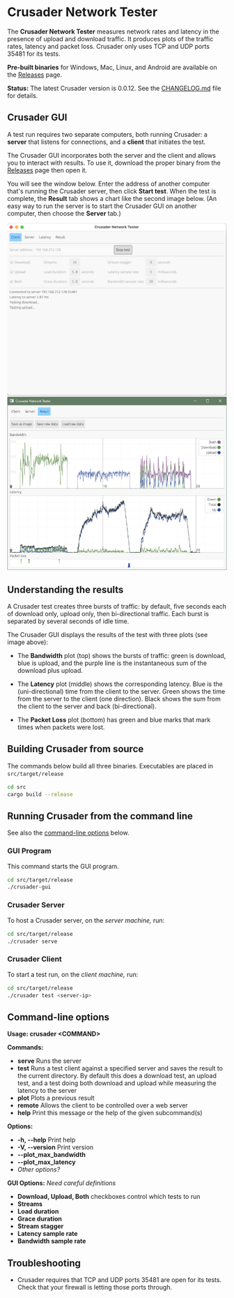 # Crusader Network Tester

The **Crusader Network Tester** measures network rates and latency
in the presence of upload and download traffic.
It produces plots of the traffic rates,
latency and packet loss.
Crusader only uses TCP and UDP ports 35481 for its tests.

**Pre-built binaries** for Windows, Mac, Linux, 
and Android are available on the
[Releases](https://github.com/Zoxc/crusader/releases) page.

**Status:** The latest Crusader version is 0.0.12.
   See the [CHANGELOG.md](./CHANGELOG.md) file for details.

## Crusader GUI

A test run requires two separate computers,
both running Crusader:
a **server** that listens for connections, and
a **client** that initiates the test.

The Crusader GUI incorporates both the server and
the client and allows you to interact with results.
To use it, download the proper binary from the 
[Releases](https://github.com/Zoxc/crusader/releases) page
then open it.

You will see the window below.
Enter the address of another computer that's 
running the Crusader server, then click **Start test**. 
When the test is complete, the **Result** tab shows a
chart like the second image below.
(An easy way to run the server is to start the Crusader GUI
on another computer, then choose the **Server** tab.)

<img src="media/gui-client.png">

<img src="media/gui.png">

## Understanding the results

A Crusader test creates three bursts of traffic:
by default, five seconds each of
download only, upload only, then bi-directional traffic.
Each burst is separated by several seconds of idle time.

The Crusader GUI displays the results of the test with
three plots (see image above):

* The **Bandwidth** plot (top) shows the bursts of traffic:
green is download, blue is upload, and
the purple line is the instantaneous
sum of the download plus upload.

* The **Latency** plot (middle) shows the corresponding latency.
Blue is the (uni-directional) time from the client to the server.
Green shows the time from the server to the client (one direction).
Black shows the sum from the client to the server 
and back (bi-directional).

* The **Packet Loss** plot (bottom) has green and blue marks
that mark times when packets were lost.

<!-- <img src="media/plot.png"> -->

## Building Crusader from source

The commands below build all three binaries.
Executables are placed in `src/target/release`

```sh
cd src
cargo build --release
```

## Running Crusader from the command line

See also the [command-line options](#command-line-options) below.

### GUI Program
This command starts the GUI program.

```sh
cd src/target/release
./crusader-gui 
```

### Crusader Server

To host a Crusader server, on the _server machine,_ run:

```sh
cd src/target/release
./crusader serve
```

### Crusader Client
To start a test run, on the _client machine,_ run:

```sh
cd src/target/release
./crusader test <server-ip>
```

## Command-line options

**Usage: crusader \<COMMAND>**

**Commands:**

- **serve**   Runs the server
- **test**    Runs a test client against a specified server and saves the result to the current directory. By default this does a download test, an upload test, and a test doing both download and upload while measuring the latency to the server
- **plot**    Plots a previous result
- **remote**  Allows the client to be controlled over a web server
- **help**    Print this message or the help of the given subcommand(s)

**Options:**

- **-h, --help**     Print help
- **-V, --version**  Print version
- **--plot\_max\_bandwidth** 
- **--plot\_max\_latency**
- _Other options?_

**GUI Options:** _Need careful definitions_

- **Download, Upload, Both** checkboxes control which tests to run
- **Streams**
- **Load duration**
- **Grace duration**
- **Stream stagger**
- **Latency sample rate**
- **Bandwidth sample rate**

## Troubleshooting

- Crusader requires that TCP and UDP ports 35481 are open for its tests.
   Check that your firewall is letting those ports through.
